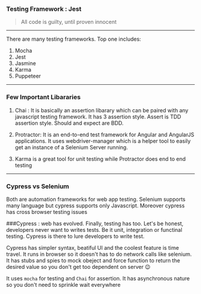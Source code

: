 ### Testing Framework : Jest

> All code is guilty, until proven innocent

---

There are many testing frameworks. Top one includes:
1. Mocha
1. Jest 
1. Jasmine 
1. Karma
1. Puppeteer


---
### Few Important Libararies
1. Chai : It is basically an assertion libarary which can be paired with any javascript testing framework. It has 
3 assertion style. Assert is TDD assertion style. Should and expect are BDD.

1. Protractor: It is an end-to-end test framework for Angular and AngularJS applications. It uses webdriver-manager which is a helper tool to easily get an instance of a Selenium Server running.

1. Karma is a great tool for unit testing while Protractor does end to end testing




---
### Cypress vs Selenium
Both are automation frameworks for web app testing. Selenium supports many language but cypress supports only Javascript. Moreover cypress has cross browser testing issues


###Cypress : web has evolved. Finally, testing has too.
Let's be honest, developers never want to writes tests. Be it unit, integration or functinal testing. Cypress is there to lure developers to write test.

Cypress has simpler syntax, beatiful UI and the coolest feature is time travel. It runs in browser so it doesn't has to do network calls like selenium. It has stubs and spies to mock obeject and force function to return the desired value so you don't get too dependent on server :wink:

It uses `mocha` for testing and `Chai` for assertion. It has asynchronous nature so you don't need to sprinkle wait everywhere 